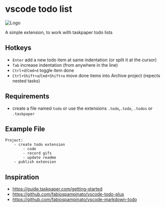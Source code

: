 # vscode todo list

![Logo](https://raw.githubusercontent.com/thisotherthing/vscode-todo-list/master/icon/icon.png)

A simple extension, to work with taskpaper todo lists

## Hotkeys
- `Enter` add a new todo item at same indentation (or split it at the cursor)
- `Tab` increase indentation (from anywhere in the line)
- `Ctrl+d`/`Cmd+d` toggle item done
- `Ctrl+Shift+a`/`Cmd+Shift+a` move done items into Archive project (repects nested tasks)

## Requirements
- create a file named `todo` or use the extensions `.todo`,`.todo`, `.todos` or `.taskpaper`

## Example File
```
Project:
	- create todo extension
		- code
		- record gifs
		- update readme
	- publish extension
```

## Inspiration
- https://guide.taskpaper.com/getting-started
- https://github.com/fabiospampinato/vscode-todo-plus
- https://github.com/fabiospampinato/vscode-markdown-todo
